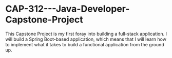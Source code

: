 # CAP-312---Java-Developer-Capstone-Project
This Capstone Project is my first foray into building a full-stack application. I will
build a Spring Boot-based application, which means that I will learn how to
implement what it takes to build a functional application from the ground up. 

